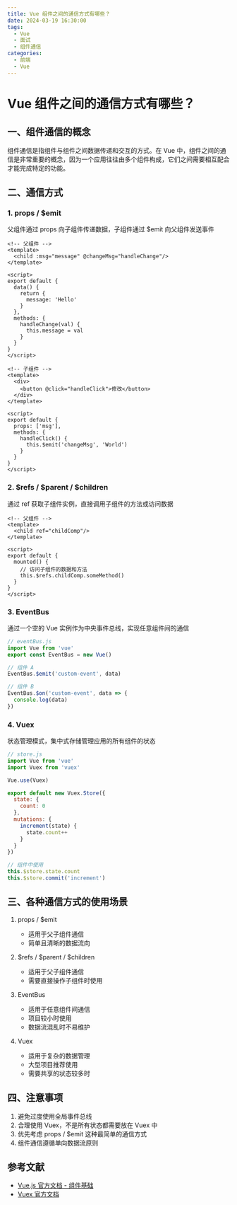 ```yaml
---
title: Vue 组件之间的通信方式有哪些？
date: 2024-03-19 16:30:00
tags:
  - Vue
  - 面试
  - 组件通信
categories:
  - 前端
  - Vue
---
```


# Vue 组件之间的通信方式有哪些？


## 一、组件通信的概念

组件通信是指组件与组件之间数据传递和交互的方式。在 Vue 中，组件之间的通信是非常重要的概念，因为一个应用往往由多个组件构成，它们之间需要相互配合才能完成特定的功能。

## 二、通信方式

### 1. props / $emit

父组件通过 props 向子组件传递数据，子组件通过 $emit 向父组件发送事件

```vue
<!-- 父组件 -->
<template>
  <child :msg="message" @changeMsg="handleChange"/>
</template>

<script>
export default {
  data() {
    return {
      message: 'Hello'
    }
  },
  methods: {
    handleChange(val) {
      this.message = val
    }
  }
}
</script>

<!-- 子组件 -->
<template>
  <div>
    <button @click="handleClick">修改</button>
  </div>
</template>

<script>
export default {
  props: ['msg'],
  methods: {
    handleClick() {
      this.$emit('changeMsg', 'World')
    }
  }
}
</script>
```

### 2. $refs / $parent / $children

通过 ref 获取子组件实例，直接调用子组件的方法或访问数据

```vue
<!-- 父组件 -->
<template>
  <child ref="childComp"/>
</template>

<script>
export default {
  mounted() {
    // 访问子组件的数据和方法
    this.$refs.childComp.someMethod()
  }
}
</script>
```

### 3. EventBus

通过一个空的 Vue 实例作为中央事件总线，实现任意组件间的通信

```js
// eventBus.js
import Vue from 'vue'
export const EventBus = new Vue()

// 组件 A
EventBus.$emit('custom-event', data)

// 组件 B
EventBus.$on('custom-event', data => {
  console.log(data)
})
```

### 4. Vuex

状态管理模式，集中式存储管理应用的所有组件的状态

```js
// store.js
import Vue from 'vue'
import Vuex from 'vuex'

Vue.use(Vuex)

export default new Vuex.Store({
  state: {
    count: 0
  },
  mutations: {
    increment(state) {
      state.count++
    }
  }
})

// 组件中使用
this.$store.state.count
this.$store.commit('increment')
```

## 三、各种通信方式的使用场景

1. props / $emit
   - 适用于父子组件通信
   - 简单且清晰的数据流向

2. $refs / $parent / $children
   - 适用于父子组件通信
   - 需要直接操作子组件时使用

3. EventBus
   - 适用于任意组件间通信
   - 项目较小时使用
   - 数据流混乱时不易维护

4. Vuex
   - 适用于复杂的数据管理
   - 大型项目推荐使用
   - 需要共享的状态较多时

## 四、注意事项

1. 避免过度使用全局事件总线
2. 合理使用 Vuex，不是所有状态都需要放在 Vuex 中
3. 优先考虑 props / $emit 这种最简单的通信方式
4. 组件通信遵循单向数据流原则

## 参考文献

- [Vue.js 官方文档 - 组件基础](https://cn.vuejs.org/v2/guide/components.html)
- [Vuex 官方文档](https://vuex.vuejs.org/zh/) 